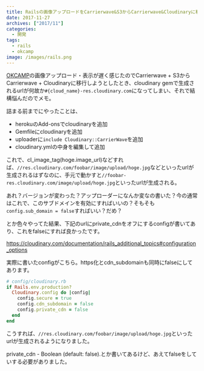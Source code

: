 ```yaml
---
title: Railsの画像アップロードをCarrierwave&S3からCarrierwave&Cloudinaryに移行しようとして詰まった話
date: 2017-11-27
archives: ["2017/11"]
categories:
  - 開発
tags:
  - rails
  - okcamp
image: /images/rails.png
---
```

[OKCAMP](https://okcamp.me)の画像アップロード・表示が遅く感じたのでCarrierwave + S3からCarrierwave + Cloudinaryに移行しようとしたとき、cloudinary gemで生成されるurlが何故か`#{cloud_name}-res.cloudinary.com`になってしまい、それで結構悩んだのでメモ。

<!--more-->

詰まる前までにやったことは、

- herokuのAdd-onsでcloudinaryを追加
- Gemfileにcloudinaryを追加
- uploaderに`include Cloudinary::CarrierWave`を追加
- cloudinary.ymlの中身を編集して追加

これで、cl_image_tag(hoge.image_url)などすれば、`//res.cloudinary.com/foobar/image/upload/hoge.jpg`などといったurlが生成されるはずなのに、手元で動かすと`//foobar-res.cloudinary.com/image/upload/hoge.jpg`といったurlが生成される。

あれ？バージョンが変わった？アップローダーになんか変なの書いた？今の通常はこれで、このサブドメインを有効にすればいいの？そもそも`config.sub_domain = false`すればいい？だめ？

とか色々やってた結果、下記のurlにprivate_cdnをオフにするconfigが書いてあり、これをfalseにすれば良かったです。

https://cloudinary.com/documentation/rails_additional_topics#configuration_options

実際に書いたconfigがこちら。https化とcdn_subdomainも同時にfalseにしてあります。

```ruby
# config/cloudinary.rb
if Rails.env.production?
  Cloudinary.config do |config|
    config.secure = true
    config.cdn_subdomain = false
    config.private_cdn = false
  end
end
```

こうすれば、`//res.cloudinary.com/foobar/image/upload/hoge.jpg`といったurlが生成されるようになりました。

private_cdn - Boolean (default: false).とか書いてあるけど、あえてfalseをしていする必要がありました。
